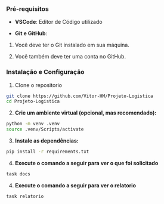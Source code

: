 ### Pré-requisitos

* **VSCode**: Editor de Código utilizado

* **Git e GitHub**:
1. Você deve ter o Git instalado em sua máquina.

2. Você também deve ter uma conta no GitHub.

### Instalação e Configuração
1. Clone o repositorio
```bash
git clone https://github.com/Vitor-HM/Projeto-Logistica
cd Projeto-Logistica
```

2. **Crie um ambiente virtual (opcional, mas recomendado):**
```bash
python -m venv .venv
source .venv/Scripts/activate
```

3. **Instale as dependências:**
```bash
pip install -r requirements.txt
```

4. **Execute o comando a seguir para ver o que foi solicitado**
```bash
task docs
```

4. **Execute o comando a seguir para ver o relatorio**
```bash
task relatorio
```